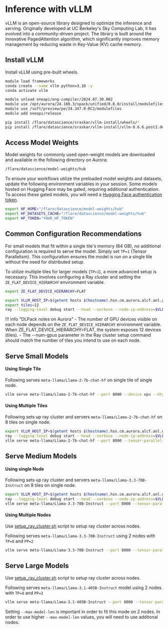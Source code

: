 # Inference with vLLM

vLLM is an open-source library designed to optimize the inference and serving. Originally developed at UC Berkeley's Sky Computing Lab, it has evolved into a community-driven project. The library is built around the innovative PagedAttention algorithm, which significantly improves memory management by reducing waste in Key-Value (KV) cache memory.

## Install vLLM 

Install vLLM using pre-built wheels. 
```bash linenums="1"
module load frameworks
conda create --name vllm python=3.10 -y
conda activate vllm

module unload oneapi/eng-compiler/2024.07.30.002
module use /opt/aurora/24.180.3/spack/unified/0.8.0/install/modulefiles/oneapi/2024.07.30.002
module use /soft/preview/pe/24.347.0-RC2/modulefiles
module add oneapi/release

pip install /flare/datascience/sraskar/vllm-install/wheels/*
pip install /flare/datascience/sraskar/vllm-install/vllm-0.6.6.post2.dev28+g5dbf8545.d20250129.xpu-py3-none-any.whl
```


## Access Model Weights

Model weights for commonly used open-weight models are downloaded and available in the following directory on Aurora:
```bash
/flare/datascience/model-weights/hub
```
To ensure your workflows utilize the preloaded model weights and datasets, update the following environment variables in your session. Some models hosted on Hugging Face may be gated, requiring additional authentication. To access these gated models, you will need a [Hugging Face authentication token](https://huggingface.co/docs/hub/en/security-tokens).
```bash
export HF_HOME="/flare/datascience/model-weights/hub"
export HF_DATASETS_CACHE="/flare/datascience/model-weights/hub"
export HF_TOKEN="YOUR_HF_TOKEN"
```

## Common Configuration Recommendations 

For small models that fit within a single tile's memory (64 GB), no additional configuration is required to serve the model. Simply set `TP=1` (Tensor Parallelism). This configuration ensures the model is run on a single tile without the need for distributed setup.

To utilize multiple tiles for larger models (`TP>1`), a more advanced setup is necessary. This involves configuring a Ray cluster and setting the `ZE_FLAT_DEVICE_HIERARCHY` environment variable.
```bash
export ZE_FLAT_DEVICE_HIERARCHY=FLAT

export VLLM_HOST_IP=$(getent hosts $(hostname).hsn.cm.aurora.alcf.anl.gov | awk '{ print $1 }' | tr ' ' '\n' | sort | head -n 1)
export tiles=12
ray --logging-level debug start --head --verbose --node-ip-address=$VLLM_HOST_IP --port=6379 --num-cpus=64 --num-gpus=$tiles&
```
!!! info "DLPack notes on Aurora"
	- The number of GPU devices visible on each node depends on the `ZE_FLAT_DEVICE_HIERARCHY` environment variable. When ZE_FLAT_DEVICE_HIERARCHY=FLAT, the system exposes 12 devices (tiles).
    - The --num-gpus parameter in the Ray cluster setup command should match the number of tiles you intend to use on each node.


## Serve Small Models 

#### Using Single Tile

Following serves `meta-llama/Llama-2-7b-chat-hf` on single tile of single node. 
```bash
vllm serve meta-llama/Llama-2-7b-chat-hf --port 8000 --device xpu --dtype float16
```

#### Using Multiple Tiles

Following sets up ray cluster and servers `meta-llama/Llama-2-7b-chat-hf` on 8 tiles on single node. 
```bash
export VLLM_HOST_IP=$(getent hosts $(hostname).hsn.cm.aurora.alcf.anl.gov | awk '{ print $1 }' | tr ' ' '\n' | sort | head -n 1)
ray --logging-level debug start --head --verbose --node-ip-address=$VLLM_HOST_IP --port=6379 --num-cpus=64 --num-gpus=8&
vllm serve meta-llama/Llama-2-7b-chat-hf --port 8000 --tensor-parallel-size 8 --device xpu --dtype float16 --trust-remote-code
```


## Serve Medium Models 

#### Using single Node

Following sets up ray cluster and servers `meta-llama/Llama-3.3-70B-Instruct` on 8 tiles on single node. 
```bash
export VLLM_HOST_IP=$(getent hosts $(hostname).hsn.cm.aurora.alcf.anl.gov | awk '{ print $1 }' | tr ' ' '\n' | sort | head -n 1)
ray --logging-level debug start --head --verbose --node-ip-address=$VLLM_HOST_IP --port=6379 --num-cpus=64 --num-gpus=8&
vllm serve meta-llama/Llama-3.3-70B-Instruct --port 8000 --tensor-parallel-size 8 --device xpu --dtype float16 --trust-remote-code
```

#### Using Multiple Nodes

Use [setup_ray_cluster.sh](./setup_ray_cluster.sh) script to setup ray cluster across nodes. 

Following serves `meta-llama/Llama-3.3-70B-Instruct` using 2 nodes with `TP=8` and `PP=2` 

```bash
vllm serve meta-llama/Llama-3.3-70B-Instruct --port 8000 --tensor-parallel-size 8 --pipeline-parallel-size 2 --device xpu --dtype float16 --trust-remote-code
```

## Serve Large Models 

Use [setup_ray_cluster.sh](./setup_ray_cluster.sh) script to setup ray cluster across nodes. 

Following serves `meta-llama/Llama-3.1-405B-Instruct` model using 2 nodes with `TP=8` and `PP=2` 
```bash
vllm serve meta-llama/Llama-3.1-405B-Instruct --port 8000 --tensor-parallel-size 8 --pipeline-parallel-size 2 --device xpu --dtype float16 --trust-remote-code --max-model-len 1024
```
Setting `--max-model-len` is important in order to fit this mode on 2 nodes. In order to use higher `--max-model-len` values, you will need to use additonal nodes. 

